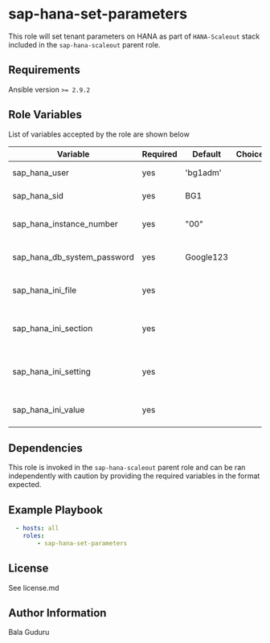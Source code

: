 sap-hana-set-parameters
=======================

This role will set tenant parameters on HANA as part of `HANA-Scaleout` stack included in the `sap-hana-scaleout` parent role.

Requirements
------------

Ansible version `>= 2.9.2`

Role Variables
--------------

List of variables accepted by the role are shown below

| Variable                    | Required | Default   | Choices | Comments                      |
|-----------------------------|----------|-----------|---------|-------------------------------|
| sap_hana_user               | yes      | 'bg1adm'  |         | HANA SID user                 |
| sap_hana_sid                | yes      | BG1       |         | HANA system ID                |
| sap_hana_instance_number    | yes      | "00"      |         | HANA instance number          |
| sap_hana_db_system_password | yes      | Google123 |         | HANA DB system password       |
| sap_hana_ini_file           | yes      |           |         | HANA global ini filename      |
| sap_hana_ini_section        | yes      |           |         | HANA global ini section value |
| sap_hana_ini_setting        | yes      |           |         | HANA global ini setting value |
| sap_hana_ini_value          | yes      |           |         | HANA global ini value         |


Dependencies
------------

This role is invoked in the `sap-hana-scaleout` parent role and can be ran independently with caution by providing the required variables in the format expected.

Example Playbook
----------------

```yaml
  - hosts: all
    roles:
        - sap-hana-set-parameters
```

License
-------

See license.md

Author Information
------------------

Bala Guduru
